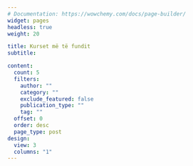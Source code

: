 ```yaml
---
# Documentation: https://wowchemy.com/docs/page-builder/
widget: pages
headless: true
weight: 20

title: Kurset më të fundit
subtitle:

content:
  count: 5
  filters:
    author: ""
    category: ""
    exclude_featured: false
    publication_type: ""
    tag: ""
  offset: 0
  order: desc
  page_type: post
design:
  view: 3
  columns: "1"
---
```

